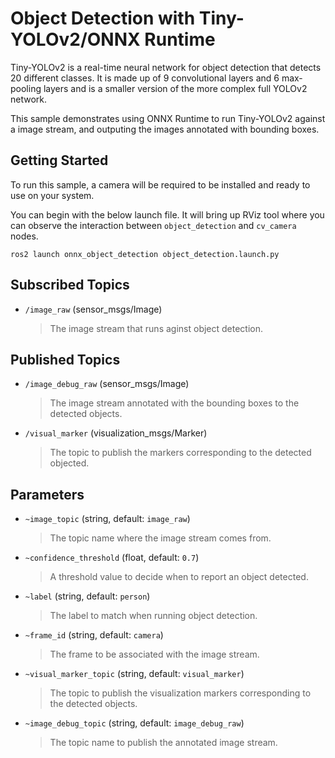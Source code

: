 # Object Detection with Tiny-YOLOv2/ONNX Runtime

Tiny-YOLOv2 is a real-time neural network for object detection that detects 20 different classes. It is made up of 9 convolutional layers and 6 max-pooling layers and is a smaller version of the more complex full YOLOv2 network.

This sample demonstrates using ONNX Runtime to run Tiny-YOLOv2 against a image stream, and outputing the images annotated with bounding boxes.

## Getting Started

To run this sample, a camera will be required to be installed and ready to use on your system.

You can begin with the below launch file. It will bring up RViz tool where you can observe the interaction between `object_detection` and `cv_camera` nodes.

```Batchfile
ros2 launch onnx_object_detection object_detection.launch.py
```

## Subscribed Topics

  * `/image_raw` (sensor_msgs/Image)
    > The image stream that runs aginst object detection.

## Published Topics

  * `/image_debug_raw` (sensor_msgs/Image)
    > The image stream annotated with the bounding boxes to the detected objects.

  * `/visual_marker` (visualization_msgs/Marker)
    > The topic to publish the markers corresponding to the detected objected.

## Parameters

  * `~image_topic` (string, default: `image_raw`)
    > The topic name where the image stream comes from.

  * `~confidence_threshold` (float, default: `0.7`)
    > A threshold value to decide when to report an object detected.

  * `~label` (string, default: `person`)
    > The label to match when running object detection. 

  * `~frame_id` (string, default: `camera`)
    > The frame to be associated with the image stream. 

  * `~visual_marker_topic` (string, default: `visual_marker`)
    > The topic to publish the visualization markers corresponding to the detected objects.

  * `~image_debug_topic` (string, default: `image_debug_raw`)
    > The topic name to publish the annotated image stream.